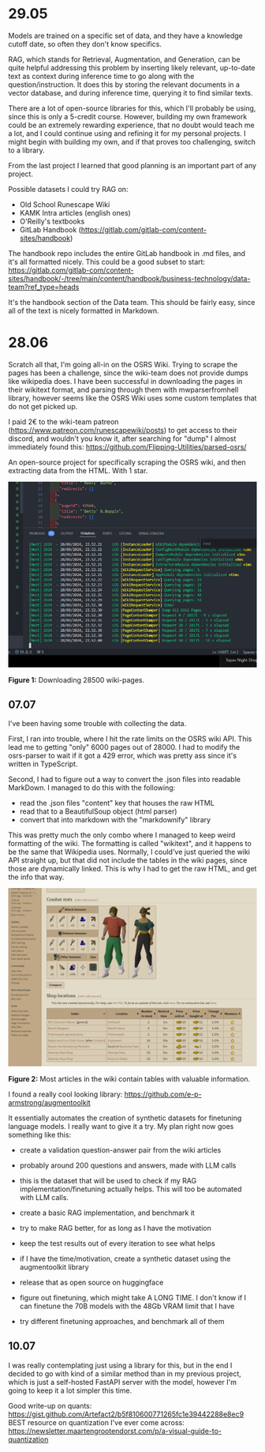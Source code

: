 # 29.05

Models are trained on a specific set of data, and they have a knowledge cutoff date, so often they don't know specifics.

RAG, which stands for Retrieval, Augmentation, and Generation, can be quite helpful addressing this problem by inserting likely relevant, up-to-date text as context during inference time to go along with the question/instruction. It does this by storing the relevant documents in a vector database, and during inference time, querying it to find similar texts.

There are a lot of open-source libraries for this, which I'll probably be using, since this is only a 5-credit course. However, building my own framework could be an extremely rewarding experience, that no doubt would teach me a lot, and I could continue using and refining it for my personal projects. I might begin with building my own, and if that proves too challenging, switch to a library.

From the last project I learned that good planning is an important part of any project.

Possible datasets I could try RAG on:

- Old School Runescape Wiki
- KAMK Intra articles (english ones)
- O'Reilly's textbooks
- GitLab Handbook (https://gitlab.com/gitlab-com/content-sites/handbook)

The handbook repo includes the entire GitLab handbook in .md files, and it's all formatted nicely.
This could be a good subset to start: https://gitlab.com/gitlab-com/content-sites/handbook/-/tree/main/content/handbook/business-technology/data-team?ref_type=heads

It's the handbook section of the Data team. This should be fairly easy, since all of the text is nicely formatted in Markdown.

# 28.06

Scratch all that, I'm going all-in on the OSRS Wiki. Trying to scrape the pages has been a challenge, since the wiki-team does not provide dumps like wikipedia does. I have been successful in downloading the pages in their wikitext format, and parsing through them with mwparserfromhell library, however seems like the OSRS Wiki uses some custom templates that do not get picked up.

I paid 2€ to the wiki-team patreon (https://www.patreon.com/runescapewiki/posts) to get access to their discord, and wouldn't you know it, after searching for "dump" I almost immediately found this: https://github.com/Flipping-Utilities/parsed-osrs/

An open-source project for specifically scraping the OSRS wiki, and then extracting data from the HTML. With 1 star.



![alt text](image.png)

**Figure 1:** Downloading 28500 wiki-pages.

## 07.07

I've been having some trouble with collecting the data.

First, I ran into trouble, where I hit the rate limits on the OSRS wiki API. This lead me to getting "only" 6000 pages out of 28000. I had to modify the osrs-parser to wait if it got a 429 error, which was pretty ass since it's written in TypeScript.

Second, I had to figure out a way to convert the .json files into readable MarkDown. I managed to do this with the following:

- read the .json files "content" key that houses the raw HTML
- read that to a BeautifulSoup object (html parser)
- convert that into markdown with the "markdownify" library

This was pretty much the only combo where I managed to keep weird formatting of the wiki. The formatting is called "wikitext", and it happens to be the same that Wikipedia uses. Normally, I could've just queried the wiki API straight up, but that did not include the tables in the wiki pages, since those are dynamically linked. This is why I had to get the raw HTML, and get the info that way.

![alt text](image-1.png)

**Figure 2:** Most articles in the wiki contain tables with valuable information.

I found a really cool looking library: https://github.com/e-p-armstrong/augmentoolkit

It essentially automates the creation of synthetic datasets for finetuning language models. I really want to give it a try. My plan right now goes something like this:

- create a validation question-answer pair from the wiki articles
- probably around 200 questions and answers, made with LLM calls
- this is the dataset that will be used to check if my RAG implementation/finetuning actually helps. This will too be automated with LLM calls.

- create a basic RAG implementation, and benchmark it
- try to make RAG better, for as long as I have the motivation
- keep the test results out of every iteration to see what helps

- if I have the time/motivation, create a synthetic dataset using the augmentoolkit library
- release that as open source on huggingface
- figure out finetuning, which might take A LONG TIME. I don't know if I can finetune the 70B models with the 48Gb VRAM limit that I have
- try different finetuning approaches, and benchmark all of them

## 10.07

I was really contemplating just using a library for this, but in the end I decided to go with kind of a similar method than in my previous project, which is just a self-hosted FastAPI server with the model, however I'm going to keep it a lot simpler this time.

Good write-up on quants: https://gist.github.com/Artefact2/b5f810600771265fc1e39442288e8ec9
BEST resource on quantization I've ever come across: https://newsletter.maartengrootendorst.com/p/a-visual-guide-to-quantization

